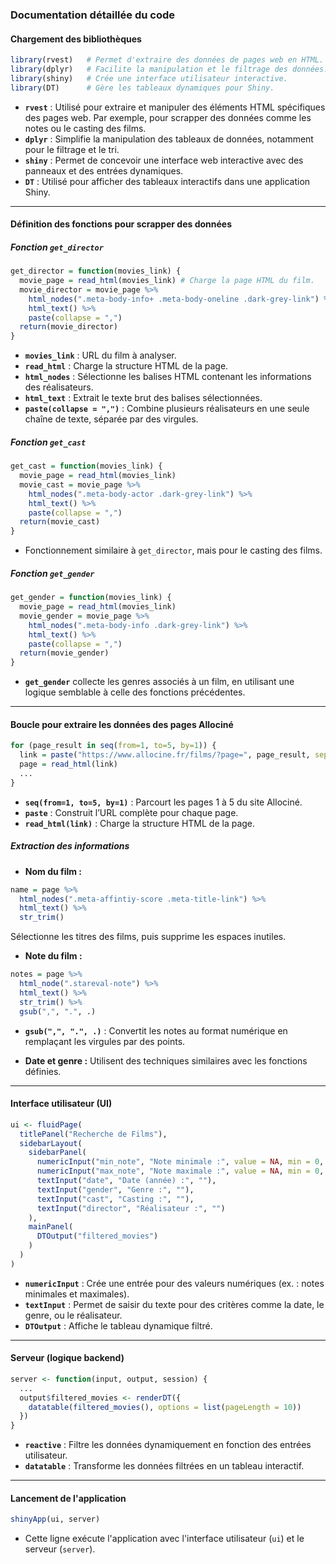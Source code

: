 ### Documentation détaillée du code

#### Chargement des bibliothèques
```r
library(rvest)   # Permet d'extraire des données de pages web en HTML.
library(dplyr)   # Facilite la manipulation et le filtrage des données.
library(shiny)   # Crée une interface utilisateur interactive.
library(DT)      # Gère les tableaux dynamiques pour Shiny.
```
- **`rvest`** : Utilisé pour extraire et manipuler des éléments HTML spécifiques des pages web. Par exemple, pour scrapper des données comme les notes ou le casting des films.
- **`dplyr`** : Simplifie la manipulation des tableaux de données, notamment pour le filtrage et le tri.
- **`shiny`** : Permet de concevoir une interface web interactive avec des panneaux et des entrées dynamiques.
- **`DT`** : Utilisé pour afficher des tableaux interactifs dans une application Shiny.

---

#### Définition des fonctions pour scrapper des données
##### Fonction `get_director`
```r
get_director = function(movies_link) {
  movie_page = read_html(movies_link) # Charge la page HTML du film.
  movie_director = movie_page %>%
    html_nodes(".meta-body-info+ .meta-body-oneline .dark-grey-link") %>%
    html_text() %>%
    paste(collapse = ",")
  return(movie_director)
}
```
- **`movies_link`** : URL du film à analyser.
- **`read_html`** : Charge la structure HTML de la page.
- **`html_nodes`** : Sélectionne les balises HTML contenant les informations des réalisateurs.
- **`html_text`** : Extrait le texte brut des balises sélectionnées.
- **`paste(collapse = ",")`** : Combine plusieurs réalisateurs en une seule chaîne de texte, séparée par des virgules.

##### Fonction `get_cast`
```r
get_cast = function(movies_link) {
  movie_page = read_html(movies_link)
  movie_cast = movie_page %>%
    html_nodes(".meta-body-actor .dark-grey-link") %>%
    html_text() %>%
    paste(collapse = ",")
  return(movie_cast)
}
```
- Fonctionnement similaire à `get_director`, mais pour le casting des films.

##### Fonction `get_gender`
```r
get_gender = function(movies_link) {
  movie_page = read_html(movies_link)
  movie_gender = movie_page %>%
    html_nodes(".meta-body-info .dark-grey-link") %>%
    html_text() %>%
    paste(collapse = ",")
  return(movie_gender)
}
```
- **`get_gender`** collecte les genres associés à un film, en utilisant une logique semblable à celle des fonctions précédentes.

---

#### Boucle pour extraire les données des pages Allociné
```r
for (page_result in seq(from=1, to=5, by=1)) {
  link = paste("https://www.allocine.fr/films/?page=", page_result, sep="")
  page = read_html(link)
  ...
}
```
- **`seq(from=1, to=5, by=1)`** : Parcourt les pages 1 à 5 du site Allociné.
- **`paste`** : Construit l’URL complète pour chaque page.
- **`read_html(link)`** : Charge la structure HTML de la page.

##### Extraction des informations
- **Nom du film :**
```r
name = page %>%
  html_nodes(".meta-affintiy-score .meta-title-link") %>%
  html_text() %>%
  str_trim()
```
Sélectionne les titres des films, puis supprime les espaces inutiles.

- **Note du film :**
```r
notes = page %>%
  html_node(".stareval-note") %>%
  html_text() %>%
  str_trim() %>%
  gsub(",", ".", .)
```
- **`gsub(",", ".", .)`** : Convertit les notes au format numérique en remplaçant les virgules par des points.

- **Date et genre :**
Utilisent des techniques similaires avec les fonctions définies.

---

#### Interface utilisateur (UI)
```r
ui <- fluidPage(
  titlePanel("Recherche de Films"),
  sidebarLayout(
    sidebarPanel(
      numericInput("min_note", "Note minimale :", value = NA, min = 0, max = 10, step = 0.1),
      numericInput("max_note", "Note maximale :", value = NA, min = 0, max = 10, step = 0.1),
      textInput("date", "Date (année) :", ""),
      textInput("gender", "Genre :", ""),
      textInput("cast", "Casting :", ""),
      textInput("director", "Réalisateur :", "")
    ),
    mainPanel(
      DTOutput("filtered_movies")
    )
  )
)
```
- **`numericInput`** : Crée une entrée pour des valeurs numériques (ex. : notes minimales et maximales).
- **`textInput`** : Permet de saisir du texte pour des critères comme la date, le genre, ou le réalisateur.
- **`DTOutput`** : Affiche le tableau dynamique filtré.

---

#### Serveur (logique backend)
```r
server <- function(input, output, session) {
  ...
  output$filtered_movies <- renderDT({
    datatable(filtered_movies(), options = list(pageLength = 10))
  })
}
```
- **`reactive`** : Filtre les données dynamiquement en fonction des entrées utilisateur.
- **`datatable`** : Transforme les données filtrées en un tableau interactif.

---

#### Lancement de l'application
```r
shinyApp(ui, server)
```
- Cette ligne exécute l'application avec l'interface utilisateur (`ui`) et le serveur (`server`).

